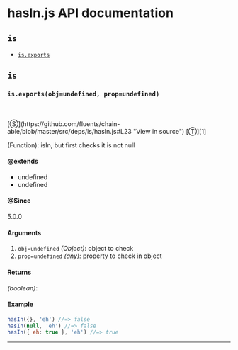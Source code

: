 # hasIn.js API documentation

<!-- div class="toc-container" -->

<!-- div -->

## `is`
* <a href="#is-prototype-exports"  data-meta="exports obj undefined prop undefined"  data-call="exports obj undefined prop undefined"  data-category="Methods"  data-description="Function isIn but first checks it is not null"  data-name="exports"  data-member="is"  data-all="meta n n exports obj undefined prop undefined call exports obj undefined prop undefined category Methods description Function isIn but first checks it is not null name exports member is see notes todos klassProps" >`is.exports`</a>

<!-- /div -->

<!-- /div -->

<!-- div class="doc-container" -->

<!-- div -->

## `is`

<!-- div -->

<h3 id="is-prototype-exports" data-member="is" data-category="Methods" data-name="exports"><code>is.exports(obj=undefined, prop=undefined)</code></h3>
<br>
<br>
[&#x24C8;](https://github.com/fluents/chain-able/blob/master/src/deps/is/hasIn.js#L23 "View in source") [&#x24C9;][1]

(Function): isIn, but first checks it is not null


#### @extends 

* undefined
* undefined



#### @Since
5.0.0

#### Arguments
1. `obj=undefined` *(Object)*: object to check
2. `prop=undefined` *(any)*: property to check in object

#### Returns
*(boolean)*:

#### Example
```js
hasIn({}, 'eh') //=> false
hasIn(null, 'eh') //=> false
hasIn({ eh: true }, 'eh') //=> true

```
---

<!-- /div -->

<!-- /div -->

<!-- /div -->

 [1]: #is "Jump back to the TOC."
